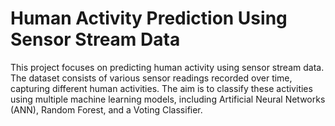 # Human Activity Prediction Using Sensor Stream Data
This project focuses on predicting human activity using sensor stream data. The dataset consists of various sensor readings recorded over time, capturing different human activities. The aim is to classify these activities using multiple machine learning models, including Artificial Neural Networks (ANN), Random Forest, and a Voting Classifier.
